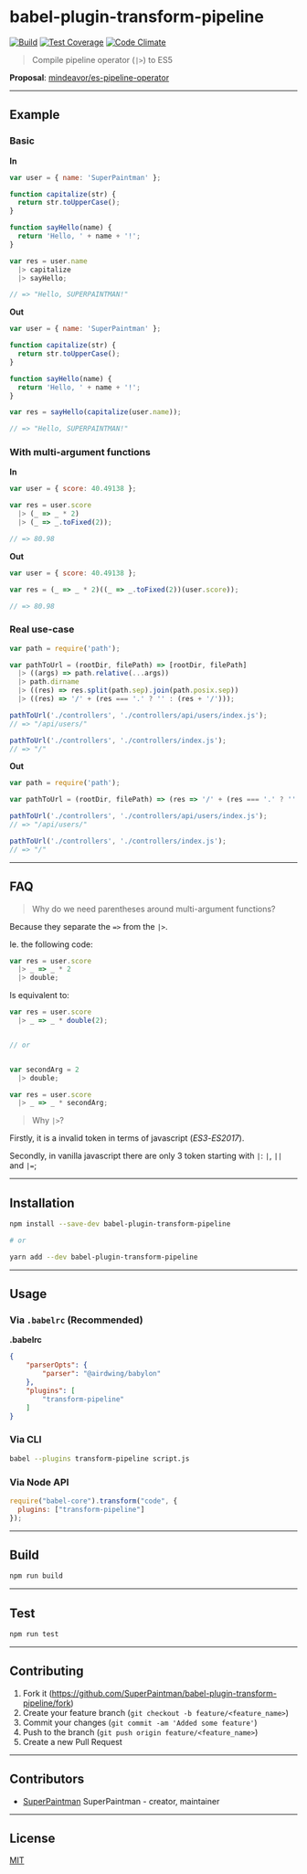 # babel-plugin-transform-pipeline

[![Build][travis-image]][travis-url]
[![Test Coverage][coveralls-image]][coveralls-url]
[![Code Climate][codeclimate-image]][codeclimate-url]


> Compile pipeline operator (`|>`) to ES5


**Proposal**: [mindeavor/es-pipeline-operator][proposal-url]


--------------------------------------------------------------------------------


## Example
### Basic

**In**

```javascript
var user = { name: 'SuperPaintman' };

function capitalize(str) {
  return str.toUpperCase();
}

function sayHello(name) {
  return 'Hello, ' + name + '!';
}

var res = user.name
  |> capitalize
  |> sayHello;

// => "Hello, SUPERPAINTMAN!"
```

**Out**

```javascript
var user = { name: 'SuperPaintman' };

function capitalize(str) {
  return str.toUpperCase();
}

function sayHello(name) {
  return 'Hello, ' + name + '!';
}

var res = sayHello(capitalize(user.name));

// => "Hello, SUPERPAINTMAN!"
```


### With multi-argument functions

**In**

```javascript
var user = { score: 40.49138 };

var res = user.score
  |> (_ => _ * 2)
  |> (_ => _.toFixed(2));

// => 80.98
```

**Out**

```javascript
var user = { score: 40.49138 };

var res = (_ => _ * 2)((_ => _.toFixed(2))(user.score));

// => 80.98
```


### Real use-case

```javascript
var path = require('path');

var pathToUrl = (rootDir, filePath) => [rootDir, filePath]
  |> ((args) => path.relative(...args))
  |> path.dirname
  |> ((res) => res.split(path.sep).join(path.posix.sep))
  |> ((res) => '/' + (res === '.' ? '' : (res + '/')));

pathToUrl('./controllers', './controllers/api/users/index.js');
// => "/api/users/"

pathToUrl('./controllers', './controllers/index.js');
// => "/"
```

**Out**

```javascript
var path = require('path');

var pathToUrl = (rootDir, filePath) => (res => '/' + (res === '.' ? '' : res + '/'))((res => res.split(path.sep).join(path.posix.sep))(path.dirname((args => path.relative(...args))([rootDir, filePath]))));

pathToUrl('./controllers', './controllers/api/users/index.js');
// => "/api/users/"

pathToUrl('./controllers', './controllers/index.js');
// => "/"
```


--------------------------------------------------------------------------------


## FAQ

> Why do we need parentheses around multi-argument functions?

Because they separate the `=>` from the `|>`.

Ie. the following code:

```javascript
var res = user.score
  |> _ => _ * 2
  |> double;
```

Is equivalent to:

```javascript
var res = user.score
  |> _ => _ * double(2);


// or


var secondArg = 2
  |> double;

var res = user.score
  |> _ => _ * secondArg;
```


> Why `|>`?

Firstly, it is a invalid token in terms of javascript (*ES3*-*ES2017*).

Secondly, in vanilla javascript there are only 3 token starting with `|`: `|`, `||` and `|=`;


--------------------------------------------------------------------------------


## Installation

```sh
npm install --save-dev babel-plugin-transform-pipeline

# or

yarn add --dev babel-plugin-transform-pipeline
```


--------------------------------------------------------------------------------


## Usage
### Via `.babelrc` (Recommended)

**.babelrc**

```json
{
    "parserOpts": {
        "parser": "@airdwing/babylon"
    },
    "plugins": [
        "transform-pipeline"
    ]
}
```


### Via CLI

```sh
babel --plugins transform-pipeline script.js
```

### Via Node API

```javascript
require("babel-core").transform("code", {
  plugins: ["transform-pipeline"]
});
```


--------------------------------------------------------------------------------

## Build

```sh
npm run build
```


--------------------------------------------------------------------------------

## Test

```sh
npm run test
```


--------------------------------------------------------------------------------


## Contributing

1. Fork it (<https://github.com/SuperPaintman/babel-plugin-transform-pipeline/fork>)
2. Create your feature branch (`git checkout -b feature/<feature_name>`)
3. Commit your changes (`git commit -am 'Added some feature'`)
4. Push to the branch (`git push origin feature/<feature_name>`)
5. Create a new Pull Request



--------------------------------------------------------------------------------


## Contributors

- [SuperPaintman](https://github.com/SuperPaintman) SuperPaintman - creator, maintainer


--------------------------------------------------------------------------------


## License

[MIT][license-url]


[license-url]: LICENSE
[travis-image]: https://img.shields.io/travis/SuperPaintman/babel-plugin-transform-pipeline/master.svg?label=linux
[travis-url]: https://travis-ci.org/SuperPaintman/babel-plugin-transform-pipeline
[coveralls-image]: https://img.shields.io/coveralls/SuperPaintman/babel-plugin-transform-pipeline/master.svg
[coveralls-url]: https://coveralls.io/r/SuperPaintman/babel-plugin-transform-pipeline?branch=master
[codeclimate-image]: https://img.shields.io/codeclimate/github/SuperPaintman/babel-plugin-transform-pipeline.svg
[codeclimate-url]: https://codeclimate.com/github/SuperPaintman/babel-plugin-transform-pipeline
[proposal-url]: https://github.com/mindeavor/es-pipeline-operator
